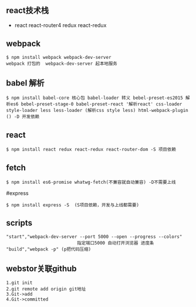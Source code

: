 ## react技术栈
- react react-router4 redux react-redux

## webpack 
```
$ npm install webpack webpack-dev-server 
webpack 打包的  webpack-dev-server 起本地服务
```
## babel 解析
```
$ npm install babel-core 核心包 babel-loader 转义 bebel-preset-es2015 解析es6 bebel-preset-stage-0 babel-preset-react '解析react' css-loader style-loader less less-loader (解析css style less) html-webpack-plugin () -D 开发依赖
```
## react 
```
$ npm install react redux react-redux react-router-dom -S 项目依赖
```
## fetch 
```
$ npm install es6-promise whatwg-fetch(不兼容就自动兼容) -D不需要上线
```
#express
```
$ npm install express -S  (S项目依赖，开发与上线都需要)
```
## scripts
```
"start","webpack-dev-server --port 5000 --open --progress --colors"
                           指定端口5000 自动打开浏览器 进度条  
"build","webpack -p" (p把代码压缩)
```
## webstor关联github
```
1.git init
2.git remote add origin git地址
3.Git->add
4.Git->committed
```